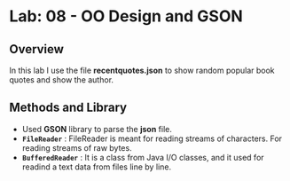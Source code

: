 # Lab: 08 - OO Design and GSON
## Overview
In this lab I use the file **recentquotes.json** to show random popular book quotes and show the author.
## Methods and Library
* Used **GSON** library to parse the **json** file.
* **`FileReader`** : FileReader is meant for reading streams of characters. For reading streams of raw bytes.
*  **`BufferedReader`** : It is a class from Java I/O classes, and it used for readind a text data from files line by line.